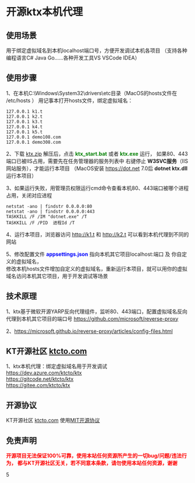 # 开源ktx本机代理

## 使用场景

用于绑定虚拟域名到本机localhost端口号，方便开发调试本机各项目
（支持各种编程语言C# Java Go……各种开发工具VS VSCode IDEA）

## 使用步骤

1、在本机C:\Windows\System32\drivers\etc目录（MacOS的hosts文件在 /etc/hosts ）
用记事本打开hosts文件，绑定虚拟域名：   
```
127.0.0.1 k1.t  
127.0.0.1 k2.t  
127.0.0.1 k3.t  
127.0.0.1 k4.t  
127.0.0.1 k5.t  
127.0.0.1 demo108.com  
127.0.0.1 demo308.com  
```
2、下载 [ktx.zip](https://dev.azure.com/ktcto/0cf411fe-d4d3-4bd7-aea7-d8493a91adb1/_apis/git/repositories/11a57e73-a822-40e5-a4dd-a750ea792efa/items?path=/zip/ktx.zip&download=true)
解压后，点击 <b><font color=green>ktx_start.bat</font></b> 或者 <b><font color=green>ktx.exe</font></b> 运行，
如果80、443端口已被IIS占用，需要先在任务管理器的服务列表中 右键停止 <b>W3SVC服务</b>（IIS网站服务），才能运行本项目
（MacOS安装 https://dot.net 7.0后 <b>dotnet ktx.dll</b> 运行本项目）

3、如果运行失败，用管理员权限运行cmd命令查看本机80、443端口被哪个进程占用，关闭对应进程
```
netstat -ano | findstr 0.0.0.0:80  
netstat -ano | findstr 0.0.0.0:443
TASKKILL /F /IM "dotnet.exe" /T
TASKKILL /F /PID  进程Id /T
``` 
 
4、运行本项目，浏览器访问 http://k1.t 和 http://k2.t 可以看到本机代理到不同的网站

5、修改配置文件 <b><font color=blue>appsettings.json</font></b> 指向本机其它项目localhost:端口 及 你自定义的虚拟域名，  
修改本机hosts文件增加自定义的虚拟域名，重新运行本项目，就可以用你的虚拟域名访问本机其它项目，用于开发调试等场景

## 技术原理

1、ktx基于微软开源YARP反向代理组件，监听80、443端口，配置虚拟域名反向代理到本机其它项目的端口号 https://github.com/microsoft/reverse-proxy    

2、https://microsoft.github.io/reverse-proxy/articles/config-files.html

## KT开源社区 [ktcto.com](https://ktcto.com)

1、ktx本机代理：绑定虚拟域名用于开发调试    
https://dev.azure.com/ktcto/ktx  
https://gitcode.net/ktcto/ktx  
https://gitee.com/ktcto/ktx    

## 开源协议

KT开源社区 [ktcto.com](https://ktcto.com) 使用[MIT开源协议](https://opensource.org/license/mit)

## 免责声明

<b><font color=red>开源项目无法保证100%可靠，使用本站任何资源所产生的一切bug/问题/违法行为，
都与KT开源社区无关，若不同意本条款，请勿使用本站任何资源，谢谢</font></b>

5



